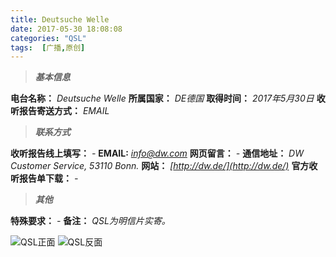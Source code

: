 ```yaml
---
title: Deutsuche Welle
date: 2017-05-30 18:08:08
categories: "QSL"
tags:  [广播,原创]
---
```

> ***基本信息***

**电台名称：** *Deutsuche Welle*
**所属国家：** *DE德国*
**取得时间：** *2017年5月30日*
**收听报告寄送方式：** *EMAIL*

<!--more-->

> ***联系方式***

**收听报告线上填写：** *-*
**EMAIL:** *[info@dw.com](mailto:info@dw.com)*
**网页留言：** *-*
**通信地址：** *DW Customer Service, 53110 Bonn.*
**网站：** *[http://dw.de/](http://dw.de/)*
**官方收听报告单下载：** *-*

> ***其他***

**特殊要求：** *-*
**备注：** *QSL为明信片实寄。*

![QSL正面](https://cdn-image.ibcl.us/QSL-DW_20170530/1.jpg "QSL正面")
![QSL反面](https://cdn-image.ibcl.us/QSL-DW_20170530/2.jpg "QSL反面")